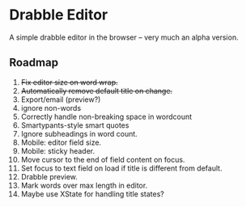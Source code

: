 # Drabble Editor

A simple drabble editor in the browser – very much an alpha version.

## Roadmap

1. ~~Fix editor size on word wrap.~~
2. ~~Automatically remove default title on change.~~
3. Export/email (preview?)
3. ignore non-words
3. Correctly handle non-breaking space in wordcount 
3. Smartypants-style smart quotes
3. Ignore subheadings in word count.
4. Mobile: editor field size.
5. Mobile: sticky header.
6. Move cursor to the end of field content on focus.
7. Set focus to text field on load if title is different from default.
8. Drabble preview.
9. Mark words over max length in editor.
10. Maybe use XState for handling title states?
